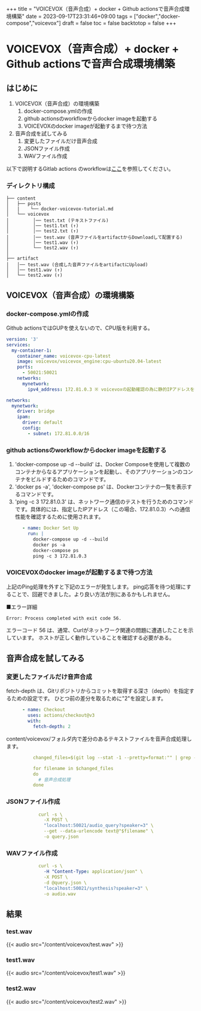 +++
title = "VOICEVOX（音声合成）+ docker + Github actionsで音声合成環境構築"
date = 2023-09-17T23:31:46+09:00
tags = ["docker","docker-compose","voicevox"]
draft = false
toc = false
backtotop = false
+++

# VOICEVOX（音声合成）+ docker + Github actionsで音声合成環境構築

<!-- toc -->

## はじめに

1. VOICEVOX（音声合成）の環境構築
    1. docker-compose.ymlの作成
    1. github actionsのworkflowからdocker imageを起動する
    1. VOICEVOXのdocker imageが起動するまで待つ方法
1. 音声合成を試してみる
    1. 変更したファイルだけ音声合成
    1. JSONファイル作成
    1. WAVファイル作成

以下で説明するGitlab actions のworkflowは[ここ](https://github.com/ancient-blog/hugo.github.io/blob/topic/%2317/.github/workflows/voicevosx.yml)を参照してください。


### ディレクトリ構成

```directory
├── content
│   ├── posts
│   |    └── docker-voicevox-tutorial.md
│   └── voicevox
│         │── test.txt (テキストファイル)
│         │── test1.txt (↑)
│         │── test2.txt (↑)
│         │── test.wav (音声ファイルをartifactからDownloadして配置する)
│         │── test1.wav (↑)
│         └── test2.wav (↑)
│             
├── artifact 
│   │── test.wav (合成した音声ファイルをartifactにUpload)
│   │── test1.wav (↑)
│   └── test2.wav (↑)
```

## VOICEVOX（音声合成）の環境構築

### docker-compose.ymlの作成

Github actionsではGUPを使えないので、CPU版を利用する。

``` yaml:docker-compose.yml
version: '3'
services:
  my-container-1:
    container_name: voicevox-cpu-latest
    image: voicevox/voicevox_engine:cpu-ubuntu20.04-latest
    ports:
      - 50021:50021
    networks:
      mynetwork:
        ipv4_address: 172.81.0.3 ※ voicevoxの起動確認の為に静的IPアドレスを指定する

networks:
  mynetwork:
    driver: bridge
    ipam:
      driver: default
      config:
        - subnet: 172.81.0.0/16
```

### github actionsのworkflowからdocker imageを起動する

1. 'docker-compose up -d --build' は、Docker Composeを使用して複数のコンテナからなるアプリケーションを起動し、そのアプリケーションのコンテナをビルドするためのコマンドです。
1. 'docker ps -a', 'docker-compose ps' は、Dockerコンテナの一覧を表示するコマンドです。
1. 'ping -c 3 172.81.0.3' は、ネットワーク通信のテストを行うためのコマンドです。具体的には、指定したIPアドレス（この場合、172.81.0.3）への通信性能を確認するために使用されます。

``` yaml
      - name: Docker Set Up
        run: |
          docker-compose up -d --build
          docker ps -a
          docker-compose ps
          ping -c 3 172.81.0.3
```

### VOICEVOXのdocker imageが起動するまで待つ方法

上記のPing処理を外すと下記のエラーが発生します。
ping応答を待つ処理にすることで、回避できました。より良い方法が別にあるかもしれません。

■エラー詳細

```
Error: Process completed with exit code 56.
```

エラーコード 56 は、通常、Curlがネットワーク関連の問題に遭遇したことを示しています。
ホストが正しく動作していることを確認する必要がある。


## 音声合成を試してみる

### 変更したファイルだけ音声合成

fetch-depth は、Gitリポジトリからコミットを取得する深さ（depth）を指定するための設定です。
ひとつ前の差分を取るために"2"を設定します。

``` yaml
      - name: Checkout
        uses: actions/checkout@v3
        with:
          fetch-depth: 2
```

content/voicevox/フォルダ内で差分のあるテキストファイルを音声合成処理します。

``` yaml
          changed_files=$(git log --stat -1 --pretty=format:"" | grep -o -E 'content/voicevox/[^/]+\.txt')

          for filename in $changed_files
          do
            # 音声合成処理
          done
```

### JSONファイル作成

``` yaml
            curl -s \
              -X POST \
              "localhost:50021/audio_query?speaker=3" \
              --get --data-urlencode text@"$filename" \
              -o query.json
```

### WAVファイル作成

``` yaml
            curl -s \
              -H "Content-Type: application/json" \
              -X POST \
              -d @query.json \
              "localhost:50021/synthesis?speaker=3" \
              -o audio.wav  
```

## 結果

### test.wav

{{< audio src="/content/voicevox/test.wav" >}}

### test1.wav

{{< audio src="/content/voicevox/test1.wav" >}}

### test2.wav

{{< audio src="/content/voicevox/test2.wav" >}}